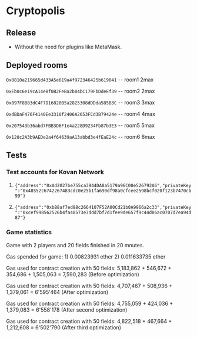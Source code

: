 # Cryptopolis

## Release

* Without the need for plugins like MetaMask.

## Deployed rooms

`0x0810a219665d433A5e619a4f972346425b619041` -- room1 2max

`0xEb0c6e19cA14eBf0B2FeBa2b04bC179FbDdeEf39` -- room2 2max

`0x097F8B83dC4F7D16820B5a2825308dDDda585B3C` -- room3 3max

`0xdBDaF476F4140Ee3310f2406A2653FCd3B79424e` -- room4 4max

`0x207543b36abd7FBB3D6F1e4a228D9234Fb87b3E3` -- room5 5max

`0x120c2A3b9AEDe2a4f64639aA13abbd3e4fEaE24c` -- room6 6max

## Tests

### Test accounts for Kovan Network

1. `{"address":"0xAd2027be755ca3944DA8a5179a96C00e526792A6","privateKey":"0x48552c6742267483cdc0e25b1fa690df98a0cfcee2598bcf020f123b7470cb99"}`

2. `{"address":"0xbB8af7ed88c2664107F52A00Cd21b0A9966a2c33","privateKey":"0xcef998562526b4fa48573e7ddd7bf7d1fee9de657f9c44d86ac0707d7ea94d87"}`

### Game statistics

Game with 2 players and 20 fields finished in 20 mnutes.

Gas spended for game: 1) 0.00823931 ether 2) 0.011633735 ether

Gas used for contract creation with 50 fields: 5,183,862 + 546,672 + 354,686 + 1,505,063 = 7,590,283 (Before optimization)

Gas used for contract creation with 50 fields: 4,707,467 + 508,936 + 1,379,061 = 6'595'464 (After optimization)

Gas used for contract creation with 50 fields: 4,755,059 + 424,036 + 1,379,083 = 6'558'178 (After second optimization)

Gas used for contract creation with 50 fields: 4,822,518 + 467,664 + 1,212,608 = 6'502'790  (After third optimization)




